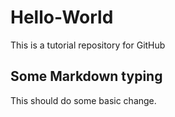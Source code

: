 # Hello-World
This is a tutorial repository for GitHub

## Some Markdown typing

This should do some basic change.
